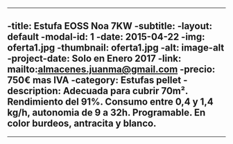 ----
-title: Estufa EOSS Noa 7KW
-subtitle:
-layout: default
-modal-id: 1
-date: 2015-04-22
-img: oferta1.jpg
-thumbnail: oferta1.jpg
-alt: image-alt
-project-date: Solo en Enero 2017
-link: mailto:almacenes.juanma@gmail.com
-precio: 750€ mas IVA
-category: Estufas pellet
-description: Adecuada para cubrir 70m². Rendimiento del 91%. Consumo entre 0,4 y 1,4 kg/h, autonomia de 9 a 32h. Programable. En color burdeos, antracita y blanco.
-
----
